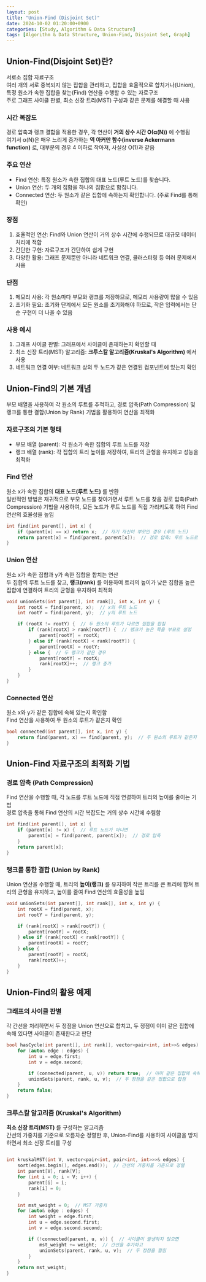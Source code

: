 ```yaml
---
layout: post
title: "Union-Find (Disjoint Set)"
date: 2024-10-02 01:20:00+0900
categories: [Study, Algorithm & Data Structure]
tags: [Algorithm & Data Structure, Union-Find, Disjoint Set, Graph]
---
```

## Union-Find(Disjoint Set)란?  
서로소 집합 자료구조  
여러 개의 서로 중복되지 않는 집합을 관리하고, 집합을 효율적으로 합치거나(Union), 특정 원소가 속한 집합을 찾는(Find) 연산을 수행할 수 있는 자료구조  
주로 그래프 사이클 판별, 최소 신장 트리(MST) 구성과 같은 문제를 해결할 때 사용  

### 시간 복잡도
경로 압축과 랭크 결합을 적용한 경우, 각 연산이 **거의 상수 시간 O(α(N))** 에 수행됨  
여기서 α(N)은 매우 느리게 증가하는 **역 아커만 함수(inverse Ackermann function)** 로, 대부분의 경우 4 이하로 작아져, 사실상 O(1)과 같음  

### 주요 연산

* Find 연산: 특정 원소가 속한 집합의 대표 노드(루트 노드)를 찾습니다.
* Union 연산: 두 개의 집합을 하나의 집합으로 합칩니다.
* Connected 연산: 두 원소가 같은 집합에 속하는지 확인합니다. (주로 Find를 통해 확인)

### 장점

1. 효율적인 연산: Find와 Union 연산이 거의 상수 시간에 수행되므로 대규모 데이터 처리에 적합
2. 간단한 구현: 자료구조가 간단하여 쉽게 구현
3. 다양한 활용: 그래프 문제뿐만 아니라 네트워크 연결, 클러스터링 등 여러 문제에서 사용
   
### 단점

1. 메모리 사용: 각 원소마다 부모와 랭크를 저장하므로, 메모리 사용량이 많을 수 있음
2. 초기화 필요: 초기화 단계에서 모든 원소를 초기화해야 하므로, 작은 입력에서는 단순 구현이 더 나을 수 있음
  
### 사용 예시

1. 그래프 사이클 판별: 그래프에서 사이클이 존재하는지 확인할 때  
2. 최소 신장 트리(MST) 알고리즘: **크루스칼 알고리즘(Kruskal's Algorithm)** 에서 사용  
3. 네트워크 연결 여부: 네트워크 상의 두 노드가 같은 연결된 컴포넌트에 있는지 확인  
  
## Union-Find의 기본 개념
부모 배열을 사용하여 각 원소의 루트를 추적하고, 경로 압축(Path Compression) 및 랭크를 통한 결합(Union by Rank) 기법을 활용하여 연산을 최적화

### 자료구조의 기본 형태
* 부모 배열 (parent): 각 원소가 속한 집합의 루트 노드를 저장  
* 랭크 배열 (rank): 각 집합의 트리 높이를 저장하여, 트리의 균형을 유지하고 성능을 최적화  
  
### Find 연산

원소 x가 속한 집합의 **대표 노드(루트 노드)** 를 반환  
일반적인 방법은 재귀적으로 부모 노드를 찾아가면서 루트 노드를 찾음 
경로 압축(Path Compression) 기법을 사용하여, 모든 노드가 루트 노드를 직접 가리키도록 하여 Find 연산의 효율성을 높임  

```cpp
int find(int parent[], int x) {
    if (parent[x] == x) return x;  // 자기 자신이 부모인 경우 (루트 노드)
    return parent[x] = find(parent, parent[x]);  // 경로 압축: 루트 노드로 부모 설정
}
```

### Union 연산
원소 x가 속한 집합과 y가 속한 집합을 합치는 연산  
두 집합의 루트 노드를 찾고, **랭크(rank)** 를 이용하여 트리의 높이가 낮은 집합을 높은 집합에 연결하여 트리의 균형을 유지하여 최적화


```cpp
void unionSets(int parent[], int rank[], int x, int y) {
    int rootX = find(parent, x);  // x의 루트 노드
    int rootY = find(parent, y);  // y의 루트 노드

    if (rootX != rootY) {  // 두 원소의 루트가 다르면 집합을 합침
        if (rank[rootX] > rank[rootY]) {  // 랭크가 높은 쪽을 부모로 설정
            parent[rootY] = rootX;
        } else if (rank[rootX] < rank[rootY]) {
            parent[rootX] = rootY;
        } else {  // 두 랭크가 같은 경우
            parent[rootY] = rootX;
            rank[rootX]++;  // 랭크 증가
        }
    }
}
```

### Connected 연산
원소 x와 y가 같은 집합에 속해 있는지 확인함  
Find 연산을 사용하여 두 원소의 루트가 같은지 확인

```cpp
bool connected(int parent[], int x, int y) {
    return find(parent, x) == find(parent, y);  // 두 원소의 루트가 같은지 확인
}
```

## Union-Find 자료구조의 최적화 기법

### 경로 압축 (Path Compression)
Find 연산을 수행할 때, 각 노드를 루트 노드에 직접 연결하여 트리의 높이를 줄이는 기법  
경로 압축을 통해 Find 연산의 시간 복잡도는 거의 상수 시간에 수렴함  

```cpp
int find(int parent[], int x) {
    if (parent[x] != x) {  // 루트 노드가 아니면
        parent[x] = find(parent, parent[x]);  // 경로 압축
    }
    return parent[x];
}
```

### 랭크를 통한 결합 (Union by Rank)
Union 연산을 수행할 때, 트리의 **높이(랭크)** 를 유지하여 작은 트리를 큰 트리에 합쳐 트리의 균형을 유지하고, 높이를 줄여 Find 연산의 효율성을 높임  

```cpp
void unionSets(int parent[], int rank[], int x, int y) {
    int rootX = find(parent, x);
    int rootY = find(parent, y);

    if (rank[rootX] > rank[rootY]) {
        parent[rootY] = rootX;
    } else if (rank[rootX] < rank[rootY]) {
        parent[rootX] = rootY;
    } else {
        parent[rootY] = rootX;
        rank[rootX]++;
    }
}
```

## Union-Find의 활용 예제

### 그래프의 사이클 판별

각 간선을 처리하면서 두 정점을 Union 연산으로 합치고, 두 정점이 이미 같은 집합에 속해 있다면 사이클이 존재한다고 판단

```cpp
bool hasCycle(int parent[], int rank[], vector<pair<int, int>>& edges) {
    for (auto& edge : edges) {
        int u = edge.first;
        int v = edge.second;

        if (connected(parent, u, v)) return true;  // 이미 같은 집합에 속해 있으면 사이클 발생
        unionSets(parent, rank, u, v);  // 두 정점을 같은 집합으로 합침
    }
    return false;
}
```

### 크루스칼 알고리즘 (Kruskal's Algorithm)

**최소 신장 트리(MST)** 를 구성하는 알고리즘   
간선의 가중치를 기준으로 오름차순 정렬한 후, Union-Find를 사용하여 사이클을 방지하면서 최소 신장 트리를 구성   

```cpp

int kruskalMST(int V, vector<pair<int, pair<int, int>>>& edges) {
    sort(edges.begin(), edges.end());  // 간선의 가중치를 기준으로 정렬
    int parent[V], rank[V];
    for (int i = 0; i < V; i++) {
        parent[i] = i;
        rank[i] = 0;
    }

    int mst_weight = 0;  // MST 가중치
    for (auto& edge : edges) {
        int weight = edge.first;
        int u = edge.second.first;
        int v = edge.second.second;

        if (!connected(parent, u, v)) {  // 사이클이 발생하지 않으면
            mst_weight += weight;  // 간선을 추가하고
            unionSets(parent, rank, u, v);  // 두 정점을 합침
        }
    }
    return mst_weight;
}
```
